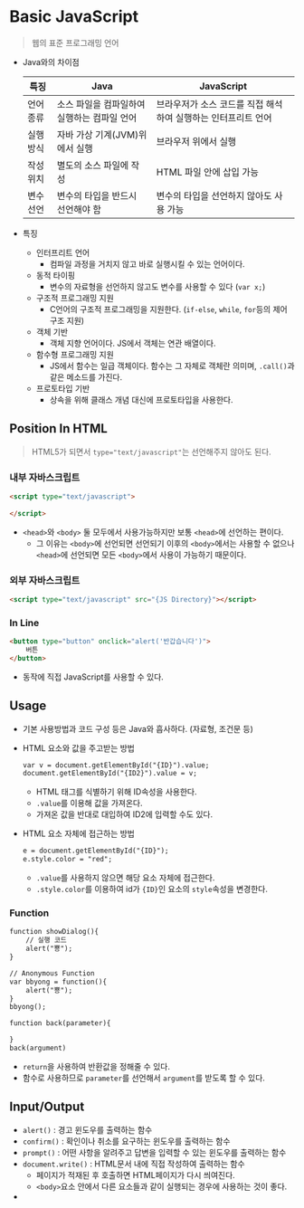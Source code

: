 # Basic JavaScript

> 웹의 표준 프로그래밍 언어

* Java와의 차이점

  | 특징      | Java                                        | JavaScript                                                   |
  | --------- | ------------------------------------------- | ------------------------------------------------------------ |
  | 언어 종류 | 소스 파일을 컴파일하여 실행하는 컴파일 언어 | 브라우저가 소스 코드를 직접 해석하여 실행하는 인터프리트 언어 |
  | 실행 방식 | 자바 가상 기계(JVM)위에서 실행              | 브라우저 위에서 실행                                         |
  | 작성 위치 | 별도의 소스 파일에 작성                     | HTML 파일 안에 삽입 가능                                     |
  | 변수 선언 | 변수의 타입을 반드시 선언해야 함            | 변수의 타입을 선언하지 않아도 사용 가능                      |

* 특징

  * 인터프리트 언어
    * 컴파일 과정을 거치지 않고 바로 실행시킬 수 있는 언어이다.
  * 동적 타이핑
    * 변수의 자료형을 선언하지 않고도 변수를 사용할 수 있다 (`var x;`)
  * 구조적 프로그래밍 지원
    * C언어의 구조적 프로그래밍을 지원한다. (`if-else`, `while`, `for`등의 제어구조 지원)
  * 객체 기반
    * 객체 지향 언어이다. JS에서 객체는 연관 배열이다.
  * 함수형 프로그래밍 지원
    * JS에서 함수는 일급 객체이다. 함수는 그 자체로 객체란 의미며, `.call()`과 같은 메소드를 가진다.
  * 프로토타입 기반
    * 상속을 위해 클래스 개념 대신에 프로토타입을 사용한다.

## Position In HTML

> HTML5가 되면서 `type="text/javascript"`는 선언해주지 않아도 된다.

### 내부 자바스크립트

```html
<script type="text/javascript">
	
</script>
```

* `<head>`와 `<body>` 둘 모두에서 사용가능하지만 보통 `<head>`에 선언하는 편이다. 
  * 그 이유는 `<body>`에 선언되면 선언되기 이후의 `<body>`에서는 사용할 수 없으나 `<head>`에 선언되면 모든 `<body>`에서 사용이 가능하기 때문이다.

### 외부 자바스크립트

```html
<script type="text/javascript" src="{JS Directory}"></script>
```

### In Line

```html
<button type="button" onclick="alert('반갑습니다')">
    버튼
</button>
```

* 동작에 직접 JavaScript를 사용할 수 있다.

## Usage

* 기본 사용방법과 코드 구성 등은 Java와 흡사하다. (자료형, 조건문 등)

* HTML 요소와 값을 주고받는 방법

  ```html
  var v = document.getElementById("{ID}").value;
  document.getElementById("{ID2}").value = v;
  ```

  * HTML 태그를 식별하기 위해 ID속성을 사용한다.
  * `.value`를 이용해 값을 가져온다.
  * 가져온 값을 반대로 대입하여 ID2에 입력할 수도 있다.

* HTML 요소 자체에 접근하는 방법

  ```html
  e = document.getElementById("{ID}");
  e.style.color = "red";
  ```

  * `.value`를 사용하지 않으면 해당 요소 자체에 접근한다.
  * `.style.color`를 이용하여 id가 `{ID}`인 요소의 `style`속성을 변경한다.

### Function

```html
function showDialog(){
	// 실행 코드
	alert("뿅");
}

// Anonymous Function
var bbyong = function(){
	alert("뿅");
}
bbyong();

function back(parameter){

}
back(argument)
```

* `return`을 사용하여 반환값을 정해줄 수 있다.
* 함수로 사용하므로 `parameter`를 선언해서 `argument`를 받도록 할 수 있다.

## Input/Output

* `alert()` : 경고 윈도우를 출력하는 함수
* `confirm()` : 확인이나 취소를 요구하는 윈도우를 출력하는 함수
* `prompt()` : 어떤 사항을 알려주고 답변을 입력할 수 있는 윈도우를 출력하는 함수
* `document.write()` : HTML문서 내에 직접 작성하여 출력하는 함수
  * 페이지가 적재된 후 호출하면 HTML페이지가 다시 씌여진다.
  * `<body>`요소 안에서 다른 요소들과 같이 실행되는 경우에 사용하는 것이 좋다.
* 